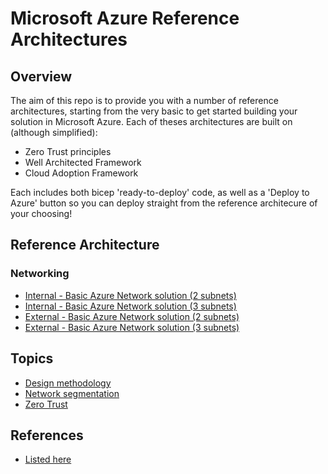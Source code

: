 # Microsoft Azure Reference Architectures
## Overview
The aim of this repo is to provide you with a number of reference architectures, starting from the very basic to get started building your solution in Microsoft Azure. Each of theses architectures are built on (although simplified): 

- Zero Trust principles
- Well Architected Framework
- Cloud Adoption Framework

Each includes both bicep 'ready-to-deploy' code, as well as a 'Deploy to Azure' button so you can deploy straight from the reference architecure of your choosing!

## Reference Architecture
### Networking
* [Internal - Basic Azure Network solution (2 subnets)](/Networking/basic.md)
* [Internal - Basic Azure Network solution (3 subnets)](/Networking/basic2.md)
* [External - Basic Azure Network solution (2 subnets)](/Networking/basic_ext.md)
* [External - Basic Azure Network solution (3 subnets)](/Networking/basic2_ext.md)

## Topics
* [Design methodology](/Topics/designmethodology.md)
* [Network segmentation](/Topics/networksegmentation.md)
* [Zero Trust](/Topics/zerotrust.md)

## References
* [Listed here](/references.md)